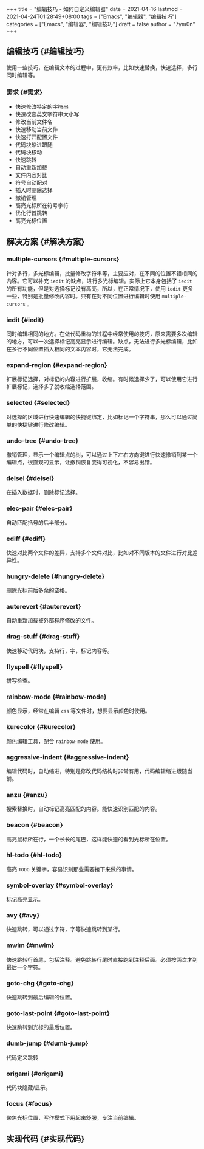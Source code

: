 +++
title = "编辑技巧 - 如何自定义编辑器"
date = 2021-04-16
lastmod = 2021-04-24T01:28:49+08:00
tags = ["Emacs", "编辑器", "编辑技巧"]
categories = ["Emacs", "编辑器", "编辑技巧"]
draft = false
author = "7ym0n"
+++

## 编辑技巧 {#编辑技巧}

使用一些技巧，在编辑文本的过程中，更有效率，比如快速替换，快速选择，多行同时编辑等。


### 需求 {#需求}

-   快速修改特定的字符串
-   快速改变英文字符串大小写
-   修改当前文件名
-   快速移动当前文件
-   快速打开配置文件
-   代码块缩进跟随
-   代码块移动
-   快速跳转
-   自动重新加载
-   文件内容对比
-   符号自动配对
-   插入时删除选择
-   撤销管理
-   高亮光标所在符号字符
-   优化行首跳转
-   高亮光标位置


## 解决方案 {#解决方案}


### multiple-cursors {#multiple-cursors}

针对多行，多光标编辑，批量修改字符串等，主要应对，在不同的位置不错相同的内容。它可以补充 `iedit` 的缺点，进行多光标编辑。实际上它本身包括了 `iedit` 的所有功能，但是对选择标记没有高亮，所以，在正常情况下，使用 `iedit` 更多一些，特别是批量修改内容时。只有在对不同位置进行编辑时使用 `multiple-cursors` 。


### iedit {#iedit}

同时编辑相同的地方。在做代码重构的过程中经常使用的技巧，原来需要多次编辑的地方，可以一次选择标记高亮显示进行编辑。缺点，无法进行多光标编辑，比如在多行不同位置插入相同的文本内容时，它无法完成。


### expand-region {#expand-region}

扩展标记选择，对标记的内容进行扩展，收缩。有时候选择少了，可以使用它进行扩展标记，选择多了就收缩选择范围。


### selected {#selected}

对选择的区域进行快速编辑的快捷键绑定，比如标记一个字符串，那么可以通过简单的快捷键进行修改编辑。


### undo-tree {#undo-tree}

撤销管理，显示一个编辑点的树，可以通过上下左右方向键进行快速撤销到某一个编辑点，很直观的显示，让撤销恢复变得可视化，不容易出错。


### delsel {#delsel}

在插入数据时，删除标记选择。


### elec-pair {#elec-pair}

自动匹配括号的后半部分。


### ediff {#ediff}

快速对比两个文件的差异，支持多个文件对比，比如对不同版本的文件进行对比差异性。


### hungry-delete {#hungry-delete}

删除光标前后多余的空格。


### autorevert {#autorevert}

自动重新加载被外部程序修改的文件。


### drag-stuff {#drag-stuff}

快速移动代码块，支持行，字，标记内容等。


### flyspell {#flyspell}

拼写检查。


### rainbow-mode {#rainbow-mode}

颜色显示，经常在编辑 `css` 等文件时，想要显示颜色时使用。


### kurecolor {#kurecolor}

颜色编辑工具，配合 `rainbow-mode` 使用。


### aggressive-indent {#aggressive-indent}

编辑代码时，自动缩进，特别是修改代码结构时非常有用，代码编辑缩进跟随当前。


### anzu {#anzu}

搜索替换时，自动标记高亮匹配的内容。能快速识别匹配的内容。


### beacon {#beacon}

高亮鼠标所在行，一个长长的尾巴，这样能快速的看到光标所在位置。


### hl-todo {#hl-todo}

高亮 `TODO` 关键字，容易识别那些需要接下来做的事情。


### symbol-overlay {#symbol-overlay}

标记高亮显示。


### avy {#avy}

快速跳转，可以通过字符，字等快速跳转到某行。


### mwim {#mwim}

快速跳转行首尾，包括注释。避免跳转行尾时直接跑到注释后面。必须按两次才到最后一个字符。


### goto-chg {#goto-chg}

快速跳转到最后编辑的位置。


### goto-last-point {#goto-last-point}

快速跳转到光标的最后位置。


### dumb-jump {#dumb-jump}

代码定义跳转


### origami {#origami}

代码块隐藏/显示。


### focus {#focus}

聚焦光标位置，写作模式下用起来舒服，专注当前编辑。


## 实现代码 {#实现代码}

```emacs-lisp

```
